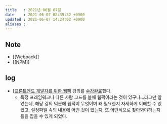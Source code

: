 ```yaml
---
title   : 2021년 06월 07일
date    : 2021-06-07 08:39:32 +0900
updated : 2021-06-07 14:24:02 +0900
aliases : 
---
```

## Note
- [[Webpack]]
- [[NPM]] 
  
## log
- [[프론트엔드 개발자를 위한 웹팩](https://inf.run/jMxj) 강의를 [수강완료](https://www.inflearn.com/certificate/1940-324959-2505170)했다.
    - 특정 프레임워크나 다른 사람 코드를 볼때 웹팩이라는 것이 있구나...라고만 알았는데, 해당 강의 덕분에 웹팩이 무엇이며 왜 필요한지 자세하게 이해할 수 있었고, 설정파일 속의 내용에 어떤 것이 있는지, 또 어떤식으로 찾아봐야하는지 틀을 잡을 수 있게 되었다.   
